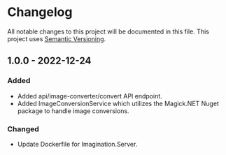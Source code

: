 # Changelog

All notable changes to this project will be documented in this file.
This project uses [Semantic Versioning](https://semver.org/spec/v2.0.0.html).

## 1.0.0 - 2022-12-24

### Added

- Added api/image-converter/convert API endpoint.
- Added ImageConversionService which utilizes the Magick.NET Nuget package to handle image conversions.

### Changed

- Update Dockerfile for Imagination.Server.
